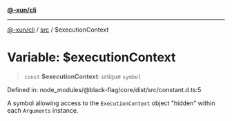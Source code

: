 [**@-xun/cli**](../../README.md)

***

[@-xun/cli](../../README.md) / [src](../README.md) / $executionContext

# Variable: $executionContext

> `const` **$executionContext**: unique `symbol`

Defined in: node\_modules/@black-flag/core/dist/src/constant.d.ts:5

A symbol allowing access to the `ExecutionContext` object "hidden" within
each `Arguments` instance.
